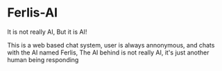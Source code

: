 # Ferlis-AI

It is not really AI, But it is AI!

This is a web based chat system, user is always annonymous, and chats with the AI named Ferlis, The AI behind is not really AI, it's just another human being responding
